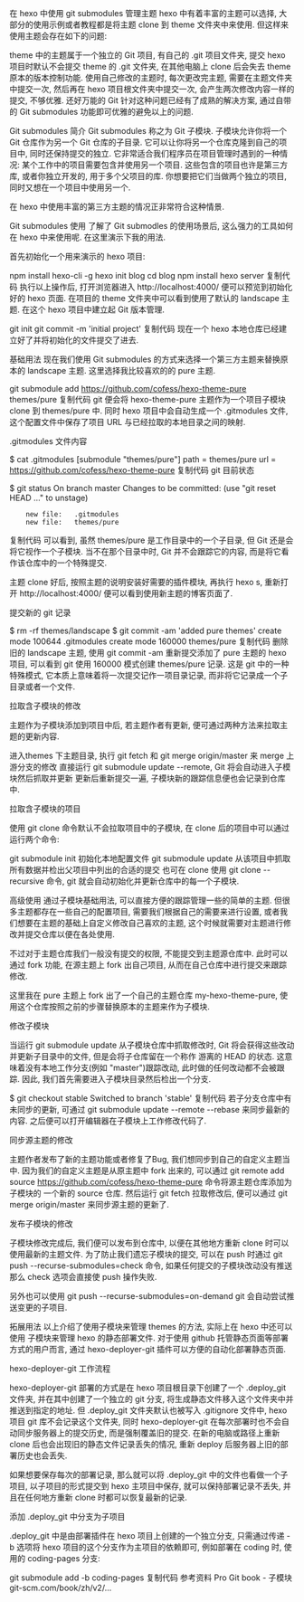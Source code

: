 在 hexo 中使用 git submodules 管理主题
hexo 中有着丰富的主题可以选择, 大部分的使用示例或者教程都是将主题 clone 到 theme 文件夹中来使用. 但这样来使用主题会存在如下的问题:

theme 中的主题属于一个独立的 Git 项目, 有自己的 .git 项目文件夹, 提交 hexo 项目时默认不会提交 theme 的 .git 文件夹, 在其他电脑上 clone 后会失去 theme 原本的版本控制功能.
使用自己修改的主题时, 每次更改完主题, 需要在主题文件夹中提交一次, 然后再在 hexo 项目根文件夹中提交一次, 会产生两次修改内容一样的提交, 不够优雅.
还好万能的 Git 针对这种问题已经有了成熟的解决方案, 通过自带的 Git submodules 功能即可优雅的避免以上的问题.

Git submodules 简介
Git submodules 称之为 Git 子模块. 子模块允许你将一个 Git 仓库作为另一个 Git 仓库的子目录. 它可以让你将另一个仓库克隆到自己的项目中, 同时还保持提交的独立. 它非常适合我们程序员在项目管理时遇到的一种情况: 某个工作中的项目需要包含并使用另一个项目. 这些包含的项目也许是第三方库, 或者你独立开发的, 用于多个父项目的库. 你想要把它们当做两个独立的项目, 同时又想在一个项目中使用另一个.

在 hexo 中使用丰富的第三方主题的情况正非常符合这种情景.

Git submodules 使用
了解了 Git submodles 的使用场景后, 这么强力的工具如何在 hexo 中来使用呢. 在这里演示下我的用法.

首先初始化一个用来演示的 hexo 项目:

npm install hexo-cli -g
hexo init blog
cd blog
npm install
hexo server
复制代码
执行以上操作后, 打开浏览器进入 http://localhost:4000/ 便可以预览到初始化好的 hexo 页面. 在项目的 theme 文件夹中可以看到使用了默认的 landscape 主题. 在这个 hexo 项目中建立起 Git 版本管理.

git init
git commit -m 'initial project'
复制代码
现在一个 hexo 本地仓库已经建立好了并将初始化的文件提交了进去.

基础用法
现在我们使用 Git submodules 的方式来选择一个第三方主题来替换原本的 landscape 主题. 这里选择我比较喜欢的的 pure 主题.

git submodule add https://github.com/cofess/hexo-theme-pure themes/pure
复制代码
git 便会将 hexo-theme-pure 主题作为一个项目子模块 clone 到 themes/pure 中. 同时 hexo 项目中会自动生成一个 .gitmodules 文件, 这个配置文件中保存了项目 URL 与已经拉取的本地目录之间的映射.

.gitmodules 文件内容

$ cat .gitmodules
[submodule "themes/pure"]
    path = themes/pure
    url = https://github.com/cofess/hexo-theme-pure
复制代码
git 目前状态

$ git status
On branch master
Changes to be committed:
  (use "git reset HEAD <file>..." to unstage)

        new file:   .gitmodules
        new file:   themes/pure
复制代码
可以看到, 虽然 themes/pure 是工作目录中的一个子目录, 但 Git 还是会将它视作一个子模块. 当不在那个目录中时, Git 并不会跟踪它的内容, 而是将它看作该仓库中的一个特殊提交.

主题 clone 好后, 按照主题的说明安装好需要的插件模块, 再执行 hexo s, 重新打开 http://localhost:4000/ 便可以看到使用新主题的博客页面了.

提交新的 git 记录

$ rm -rf themes/landscape
$ git commit -am 'added pure themes'
create mode 100644 .gitmodules
create mode 160000 themes/pure
复制代码
删除旧的 landscape 主题, 使用 git commit -am 重新提交添加了 pure 主题的 hexo 项目, 可以看到 git 使用 160000 模式创建 themes/pure 记录. 这是 git 中的一种特殊模式, 它本质上意味着将一次提交记作一项目录记录, 而非将它记录成一个子目录或者一个文件.

拉取含子模块的修改

主题作为子模块添加到项目中后, 若主题作者有更新, 便可通过两种方法来拉取主题的更新内容.

进入themes 下主题目录, 执行 git fetch 和 git merge origin/master 来 merge 上游分支的修改
直接运行 git submodule update --remote, Git 将会自动进入子模块然后抓取并更新
更新后重新提交一遍, 子模块新的跟踪信息便也会记录到仓库中.

拉取含子模块的项目

使用 git clone 命令默认不会拉取项目中的子模块, 在 clone 后的项目中可以通过运行两个命令:

git submodule init 初始化本地配置文件
git submodule update 从该项目中抓取所有数据并检出父项目中列出的合适的提交
也可在 clone 使用 git clone --recursive 命令, git 就会自动初始化并更新仓库中的每一个子模块.

高级使用
通过子模块基础用法, 可以直接方便的跟踪管理一些的简单的主题. 但很多主题都存在一些自己的配置项目, 需要我们根据自己的需要来进行设置, 或者我们想要在主题的基础上自定义修改自己喜欢的主题, 这个时候就需要对主题进行修改并提交仓库以便在各处使用.

不过对于主题仓库我们一般没有提交的权限, 不能提交到主题源仓库中. 此时可以通过 fork 功能, 在源主题上 fork 出自己项目, 从而在自己仓库中进行提交来跟踪修改.

这里我在 pure 主题上 fork 出了一个自己的主题仓库 my-hexo-theme-pure, 使用这个仓库按照之前的步骤替换原本的主题来作为子模块.

修改子模块

当运行 git submodule update 从子模块仓库中抓取修改时, Git 将会获得这些改动并更新子目录中的文件, 但是会将子仓库留在一个称作 游离的 HEAD 的状态. 这意味着没有本地工作分支(例如 "master")跟踪改动, 此时做的任何改动都不会被跟踪. 因此, 我们首先需要进入子模块目录然后检出一个分支.

$ git checkout stable
Switched to branch 'stable'
复制代码
若子分支仓库中有未同步的更新, 可通过 git submodule update --remote --rebase 来同步最新的内容. 之后便可以打开编辑器在子模块上工作修改代码了.

同步源主题的修改

主题作者发布了新的主题功能或者修复了Bug, 我们想同步到自己的自定义主题当中. 因为我们的自定义主题是从原主题中 fork 出来的, 可以通过 git remote add source https://github.com/cofess/hexo-theme-pure 命令将源主题仓库添加为子模块的 一个新的 source 仓库. 然后运行 git fetch 拉取修改后, 便可以通过 git merge origin/master 来同步源主题的更新了.

发布子模块的修改

子模块修改完成后, 我们便可以发布到仓库中, 以便在其他地方重新 clone 时可以使用最新的主题文件. 为了防止我们遗忘子模块的提交, 可以在 push 时通过 git push --recurse-submodules=check 命令, 如果任何提交的子模块改动没有推送那么 check 选项会直接使 push 操作失败.

另外也可以使用 git push --recurse-submodules=on-demand git 会自动尝试推送变更的子项目.

拓展用法
以上介绍了使用子模块来管理 themes 的方法, 实际上在 hexo 中还可以使用 子模块来管理 hexo 的静态部署文件. 对于使用 github 托管静态页面等部署方式的用户而言, 通过 hexo-deployer-git 插件可以方便的自动化部署静态页面.

hexo-deployer-git 工作流程

hexo-deployer-git 部署的方式是在 hexo 项目根目录下创建了一个 .deploy_git 文件夹, 并在其中创建了一个独立的 git 分支, 将生成静态文件移入这个文件夹中并推送到指定的地址. 但 .deploy_git 文件夹默认也被写入 .gitignore 文件中, hexo 项目 git 库不会记录这个文件夹, 同时 hexo-deployer-git 在每次部署时也不会自动同步服务器上的提交历史, 而是强制覆盖旧的提交. 在新的电脑或路径上重新 clone 后也会出现旧的静态文件记录丢失的情况, 重新 deploy 后服务器上旧的部署历史也会丢失.

如果想要保存每次的部署记录, 那么就可以将 .deploy_git 中的文件也看做一个子项目, 以子项目的形式提交到 hexo 主项目中保存, 就可以保持部署记录不丢失, 并且在任何地方重新 clone 时都可以恢复最新的记录.

添加 .deploy_git 中分支为子项目

.deploy_git 中是由部署插件在 hexo 项目上创建的一个独立分支, 只需通过传递 -b 选项将 hexo 项目的这个分支作为主项目的依赖即可, 例如部署在 coding 时, 使用的 coding-pages 分支:

git submodule add -b coding-pages <site>
复制代码
参考资料
Pro Git book - 子模块 git-scm.com/book/zh/v2/…